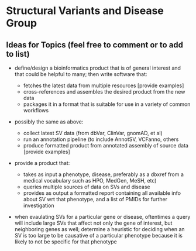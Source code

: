 # Structural Variants and Disease Group
## Ideas for Topics (feel free to comment or to add to list)

- define/design a bioinformatics product that is of general interest and that could be helpful to many; then write software that: 
  - fetches the latest data from multiple resources [provide examples]
  - cross-references and assembles the desired product from the new data
  - packages it in a format that is suitable for use in a variety of common workflows

- possibly the same as above:
  - collect latest SV data (from dbVar, ClinVar, gnomAD, et al)
  - run an annotation pipeline (to include AnnotSV, VCFanno, others
  - produce formatted product from annotated assembly of source data [provide examples]

- provide a product that:
  - takes as input a phenotype, disease, preferably as a dbxref from a medical vocabulary such as HPO, MedGen, MeSH, etc)
  - queries multiple sources of data on SVs and disease
  - provides as output a formatted report containing all available info about SV wrt that phenotype, and a list of PMIDs for further investigation

- when evaulating SVs for a particular gene or disease, oftentimes a query will include large SVs that affect not only the gene of interest, but neighboring genes as well; determine a heuristic for deciding when an SV is too large to be causative of a particular phenotype because it is likely to not be specific for that phenotype


